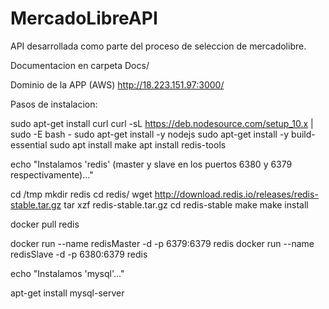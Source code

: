 # MercadoLibreAPI
API desarrollada como parte del proceso de seleccion de mercadolibre.

Documentacion en carpeta Docs/

Dominio de la APP (AWS)
http://18.223.151.97:3000/

Pasos de instalacion:

sudo apt-get install curl
curl -sL https://deb.nodesource.com/setup_10.x | sudo -E bash -
sudo apt-get install -y nodejs
sudo apt-get install -y build-essential
sudo apt install make 
apt install redis-tools

echo "Instalamos 'redis' (master y slave en los puertos 6380 y 6379 respectivamente)..."

cd /tmp
mkdir redis
cd redis/
wget http://download.redis.io/releases/redis-stable.tar.gz
tar xzf redis-stable.tar.gz
cd redis-stable
make
make install

docker pull redis

docker run --name redisMaster -d -p 6379:6379 redis
docker run --name redisSlave -d -p 6380:6379 redis


echo "Instalamos 'mysql'..."

apt-get install mysql-server

